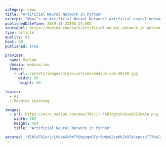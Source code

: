 ```yaml
---
category: news
title: "Artificial Neural Network in Python"
excerpt: "What’s an Artificial Neural Network? Artificial neural networks or connectionist systems are computing systems that are inspired by, but not identical to, biological neural networks that constitute animal brains. Such systems “learn” to perform tasks ..."
publishedDateTime: 2019-11-23T05:34:00Z
sourceUrl: https://medium.com/swlh/artificial-neural-network-in-python-5eac08110c73
type: article
quality: 69
heat: 69
published: true

provider:
  name: Medium
  domain: medium.com
  images:
    - url: /assets/images/organizations/medium.com-50x50.jpg
      width: 50
      height: 50

topics:
  - AI
  - Machine Learning

images:
  - url: https://miro.medium.com/max/702/1*-F6O7dgtohSUuaZd2IUXAA.png
    width: 702
    height: 414
    title: "Artificial Neural Network in Python"

secured: "fEhSdTb1w+3/LV8eAXXRmTPQNyzgnDTy+5wWyQ2suKhZ49TyVapczpT77dwIzwF8sltfb2NXluAhJpbfwIlq4J1V0tcMB5vUK3MaqK6P0nxyd4cqoK972QRgoAlqGHKiJNQoLH4vg1HRgVTdeggBMpBrdaZTaRLdplFbl37HAIluQD9OD0TQWH6YPwggO1+1U7dPmF3nFiCLleM1+yTRW/Uk8bqEmtcti1fA2/aEP69J44v/VwOvzpVUGw0wsGebSm3jkLcVshf8UNR3+sG9zg==;yKZ8PbtDtk6vH9JuxBODkg=="
---
```


